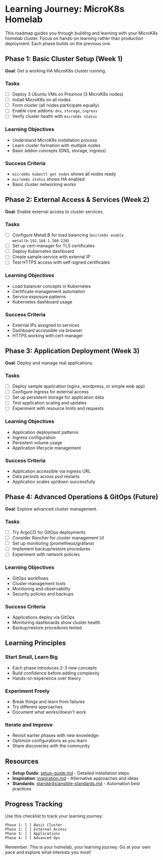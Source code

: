 # Learning Journey: MicroK8s Homelab

This roadmap guides you through building and learning with your MicroK8s homelab cluster. Focus on hands-on learning rather than production deployment. Each phase builds on the previous one.

## Phase 1: Basic Cluster Setup (Week 1)

**Goal**: Get a working HA MicroK8s cluster running.

### Tasks

- [ ] Deploy 3 Ubuntu VMs on Proxmox (3 MicroK8s nodes)
- [ ] Install MicroK8s on all nodes
- [ ] Form cluster (all nodes participate equally)
- [ ] Enable core addons: `dns`, `storage`, `ingress`
- [ ] Verify cluster health with `microk8s status`

### Learning Objectives

- Understand MicroK8s installation process
- Learn cluster formation with multiple nodes
- Basic addon concepts (DNS, storage, ingress)

### Success Criteria

- `microk8s kubectl get nodes` shows all nodes ready
- `microk8s status` shows HA enabled
- Basic cluster networking works

## Phase 2: External Access & Services (Week 2)

**Goal**: Enable external access to cluster services.

### Tasks

- [ ] Configure MetalLB for load balancing (`microk8s enable metallb:192.168.1.200-220`)
- [ ] Set up cert-manager for TLS certificates
- [ ] Deploy Kubernetes dashboard
- [ ] Create sample service with external IP
- [ ] Test HTTPS access with self-signed certificates

### Learning Objectives

- Load balancer concepts in Kubernetes
- Certificate management automation
- Service exposure patterns
- Kubernetes dashboard usage

### Success Criteria

- External IPs assigned to services
- Dashboard accessible via browser
- HTTPS working with cert-manager

## Phase 3: Application Deployment (Week 3)

**Goal**: Deploy and manage real applications.

### Tasks

- [ ] Deploy sample application (nginx, wordpress, or simple web app)
- [ ] Configure ingress for external access
- [ ] Set up persistent storage for application data
- [ ] Test application scaling and updates
- [ ] Experiment with resource limits and requests

### Learning Objectives

- Application deployment patterns
- Ingress configuration
- Persistent volume usage
- Application lifecycle management

### Success Criteria

- Application accessible via ingress URL
- Data persists across pod restarts
- Application scales up/down successfully

## Phase 4: Advanced Operations & GitOps (Future)

**Goal**: Explore advanced cluster management.

### Tasks

- [ ] Try ArgoCD for GitOps deployments
- [ ] Consider Rancher for cluster management UI
- [ ] Set up monitoring (prometheus/grafana)
- [ ] Implement backup/restore procedures
- [ ] Experiment with network policies

### Learning Objectives

- GitOps workflows
- Cluster management tools
- Monitoring and observability
- Security policies and backups

### Success Criteria

- Applications deploy via GitOps
- Monitoring dashboards show cluster health
- Backup/restore procedures tested

## Learning Principles

### Start Small, Learn Big

- Each phase introduces 2-3 new concepts
- Build confidence before adding complexity
- Hands-on experience over theory

### Experiment Freely

- Break things and learn from failures
- Try different approaches
- Document what works/doesn't work

### Iterate and Improve

- Revisit earlier phases with new knowledge
- Optimize configurations as you learn
- Share discoveries with the community

## Resources

- **Setup Guide**: [setup-guide.md](setup-guide.md) - Detailed installation steps
- **Inspiration**: [inspiration.md](inspiration.md) - Alternative approaches and ideas
- **Standards**: [standards/ansible-standards.md](standards/ansible-standards.md) - Automation best practices

## Progress Tracking

Use this checklist to track your learning journey:

```
Phase 1: [ ] Basic Cluster
Phase 2: [ ] External Access
Phase 3: [ ] Applications
Phase 4: [ ] Advanced Ops
```

Remember: This is your homelab, your learning journey. Go at your own pace and explore what interests you most!
